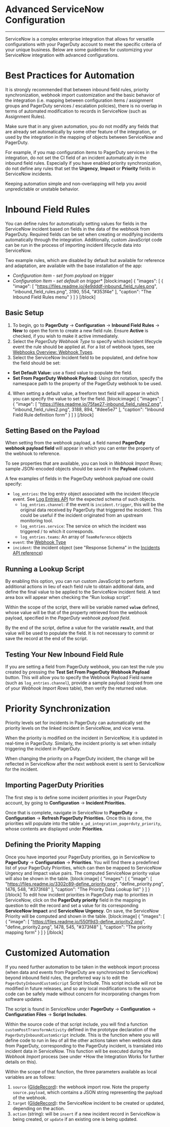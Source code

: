 # Advanced ServiceNow Configuration
---
ServiceNow is a complex enterprise integration that allows for versatile configurations with your PagerDuty account to meet the specific criteria of your unique business. Below are some guidelines for customizing your ServiceNow integration with advanced configurations.

# Best Practices for Automation

It is strongly recommended that between inbound field rules, priority synchronization, webhook import customization and the basic behavior of the integration (i.e. mapping between configuration items / assignment groups and PagerDuty services / escalation policies), there is no overlap in terms of automated modification to records in ServiceNow (such as Assignment Rules).

Make sure that in any given automation, you do not modify any fields that are already set automatically by some other feature of the integration, or used by the integration in the mapping of objects between ServiceNow and PagerDuty.

For example, if you map configuration items to PagerDuty services in the integration, do not set the CI field of an incident automatically in the inbound field rules. Especially if you have enabled priority synchronization, do not define any rules that set the **Urgency**, **Impact** or **Priority** fields in ServiceNow incidents.

Keeping automation simple and non-overlapping will help you avoid unpredictable or unstable behavior. 

# Inbound Field Rules

You can define rules for automatically setting values for fields in the ServiceNow incident based on fields in the data of the webhook from PagerDuty. Required fields can be set when creating or modifying incidents automatically through the integration. Additionally, custom JavaScript code can be run in the process of importing incident lifecycle data into ServiceNow.

Two example rules, which are disabled by default but available for reference and adaptation, are available with the base installation of the app:

* *Configuration item - set from payload on trigger*
* *Configuration Item - set default on trigger**
[block:image]
{
  "images": [
    {
      "image": [
        "https://files.readme.io/4e9dddf-inbound_field_rules.png",
        "inbound_field_rules.png",
        3190,
        554,
        "#353f4e"
      ],
      "caption": "The Inbound Field Rules menu"
    }
  ]
}
[/block]
## Basic Setup

1. To begin, go to **PagerDuty** &rarr; **Configuration** &rarr; **Inbound Field Rules** &rarr; **New** to open the form to create a new field rule. Ensure **Active** is checked, if you wish to make it active immediately.
2. Select the *PagerDuty Webhook Type* to specify which incident lifecycle event the rule should be applied at. For a list of webhook types, see [Webhooks Overview: Webhook Types](https://v2.developer.pagerduty.com/docs/webhooks-overview#webhook-types).
3. Select the ServiceNow Incident field to be populated, and define how the field should be set:
* **Set Default Value:** use a fixed value to populate the field.
* **Set From PagerDuty Webhook Payload:** Using dot notation, specify the namespace path to the property of the PagerDuty webhook to be used.
4. When setting a default value, a freeform text field will appear in which you can specify the value to set for the field.
[block:image]
{
  "images": [
    {
      "image": [
        "https://files.readme.io/75fae27-inbound_field_rules2.png",
        "inbound_field_rules2.png",
        3188,
        894,
        "#dee5e7"
      ],
      "caption": "Inbound Field Rule definition form"
    }
  ]
}
[/block]
## Setting Based on the Payload

When setting from the webhook payload, a field named **PagerDuty webhook payload field** will appear in which you can enter the property of the webhook to reference.

To see properties that are available, you can look in *Webhook Import Rows*; sample JSON-encoded objects should be saved in the **Payload** column.

A few examples of fields in the PagerDuty webhook payload one could specify:

* `log_entries`: the log entry object associated with the incident lifecycle event. See [Log Entries API](https://v2.developer.pagerduty.com/v2/page/api-reference#!/Log_Entries/get_log_entries_id) for the expected schema of such objects.
  * `log_entries.channel`: if the event is `incident.trigger`, this will be the original data received by PagerDuty that triggered the incident. This could be useful if the incident originated from an upstream monitoring tool.
  * `log_entries.service`: The service on which the incident was triggered / to which it corresponds.
  * `log_entries.teams`: An array of `TeamReference` objects
* `event`: the [Webhook Type](https://v2.developer.pagerduty.com/docs/webhooks-overview#webhooks-type)
* `incident`: the incident object (see "Response Schema" in the [Incidents API reference](https://v2.developer.pagerduty.com/v2/page/api-reference#!/Incidents/get_incidents_id))

## Running a Lookup Script

By enabling this option, you can run custom JavaScript to perform additional actions in lieu of each field rule to obtain additional data, and define the final value to be applied to the ServiceNow incident field. A text area box will appear when checking the “Run lookup script”.

Within the scope of the script, there will be variable named **`value`** defined, whose value will be that of the property retrieved from the webhook payload, specified in the *PagerDuty webhook payload field*.

By the end of the script, define a value for the variable **`result`**, and that value will be used to populate the field. It is not necessary to commit or save the record at the end of the script.

## Testing Your New Inbound Field Rule

If you are setting a field from PagerDuty webhook, you can test the rule you created by pressing the **Test Set From PagerDuty Webhook Payload** button. This will allow you to specify the Webhook Payload Field name (such as `log_entries.channel`), provide a sample payload (copied from one of your *Webhook Import Rows* table), then verify the returned value. 

# Priority Synchronization

Priority levels set for incidents in PagerDuty can automatically set the priority levels on the linked incident in ServiceNow, and vice versa.

When the priority is modified on the incident in ServiceNow, it is updated in real-time in PagerDuty. Similarly, the incident priority is set when initially triggering the incident in PagerDuty.

When changing the priority on a PagerDuty incident, the change will be reflected in ServiceNow after the next webhook event is sent to ServiceNow for the incident. 

## Importing PagerDuty Priorities

The first step is to define some incident priorities in your PagerDuty account, by going to **Configuration** &rarr; **Incident Priorities.**

Once that is complete, navigate in ServiceNow to **PagerDuty** &rarr; **Configuration** &rarr; **Refresh PagerDuty Priorities.** Once this is done, the priorities will populate into the table `x_pd_integration_pagerduty_priority`, whose contents are displayed under **Priorities**.

## Defining the Priority Mapping 

Once you have imported your PagerDuty priorities, go in ServiceNow to **PagerDuty** &rarr; **Configuration** &rarr; **Priorities**. You will find there a predefined list of your PagerDuty Priorities, which can then be mapped to ServiceNow Urgency and Impact value pairs. The computed ServiceNow priority value will also be shown in the table.
[block:image]
{
  "images": [
    {
      "image": [
        "https://files.readme.io/3302c89-define_priority.png",
        "define_priority.png",
        1476,
        548,
        "#373f48"
      ],
      "caption": "The Priority Data Lookup list"
    }
  ]
}
[/block]
To edit how incident priorities in PagerDuty map to priorities in ServiceNow, click on the **PagerDuty priority** field in the mapping in question to edit the record and set a value for its corresponding **ServiceNow Impact** and **ServiceNow Urgency**. On save, the ServiceNow Priority will be computed and shown in the table.
[block:image]
{
  "images": [
    {
      "image": [
        "https://files.readme.io/550f9d3-define_priority2.png",
        "define_priority2.png",
        1478,
        545,
        "#373f48"
      ],
      "caption": "The priority mapping form"
    }
  ]
}
[/block]
# Customized Automation

If you need further automation to be taken in the webhook import process (when data and events from PagerDuty are synchronized to ServiceNow) beyond inbound field rules, the preferred way is to edit the `PagerDutyInboundCustomScript` Script Include. This script include will not be modified in future releases, and so any local modifications to the source code can be safely made without concern for incorporating changes from software updates.

The script is found in ServiceNow under **PagerDuty** &rarr; **Configuration** &rarr; **Configuration Files** &rarr; **Script Includes**.

Within the source code of that script include, you will find a function `customPostTransformActivity` defined in the prototype declaration of the `PagerDutyInboundCustomScript` include. This is the function where you will define code to run in lieu of all the other actions taken when webhook data from PagerDuty, corresponding to the PagerDuty incident, is translated into incident data in ServiceNow. This function will be executed during the *Webhook Import* process (see under *How the Integration Works for further details on this).

Within the scope of that function, the three parameters available as local variables are as follows:

1. `source` ([GlideRecord](http://wiki.servicenow.com/index.php?title=GlideRecord#gsc.tab=0)): the webhook import row. Note the property `source.payload`, which contains a JSON string representing the payload of the webhook.
2. `target` ([GlideRecord](http://wiki.servicenow.com/index.php?title=GlideRecord#gsc.tab=0)): the ServiceNow incident to be created or updated, depending on the action.
3. `action` (string): will be `insert` if a new incident record in ServiceNow is being created, or `update` if an existing one is being updated.

